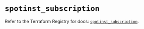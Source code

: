 # `spotinst_subscription`

Refer to the Terraform Registry for docs: [`spotinst_subscription`](https://registry.terraform.io/providers/spotinst/spotinst/1.158.0/docs/resources/subscription).
